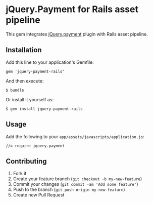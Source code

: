 # jQuery.Payment for Rails asset pipeline

This gem integrates [jQuery.payment](https://github.com/stripe/jquery.payment) plugin with Rails asset pipeline. 

## Installation

Add this line to your application's Gemfile:

    gem 'jquery-payment-rails'

And then execute:

    $ bundle

Or install it yourself as:

    $ gem install jquery-payment-rails

## Usage

Add the following to your `app/assets/javascripts/application.js`:

    //= require jquery.payment

## Contributing

1. Fork it
2. Create your feature branch (`git checkout -b my-new-feature`)
3. Commit your changes (`git commit -am 'Add some feature'`)
4. Push to the branch (`git push origin my-new-feature`)
5. Create new Pull Request
